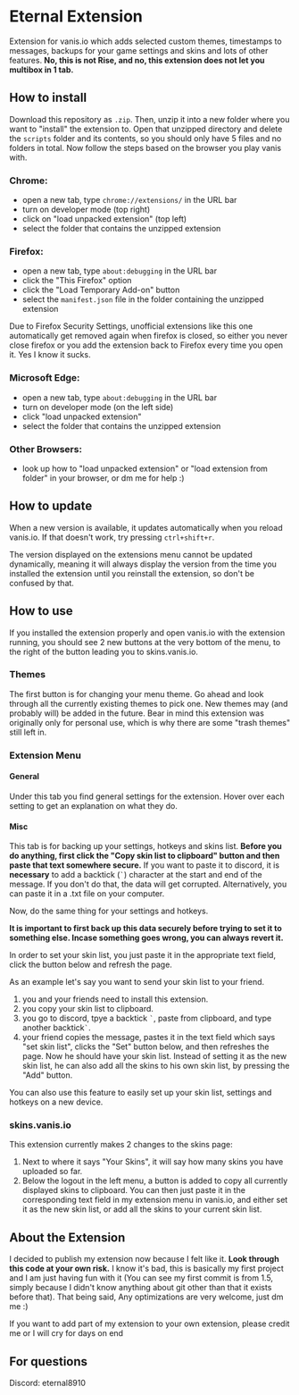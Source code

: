 # Eternal Extension

Extension for vanis.io which adds selected custom themes, timestamps to messages, backups for your game settings and skins and lots of other features.
**No, this is not Rise, and no, this extension does not let you multibox in 1 tab.**


## How to install
Download this repository as `.zip`. Then, unzip it into a new folder where you want to "install" the extension to. Open that unzipped directory and delete the `scripts` folder and its contents, so you should only have 5 files and no folders in total. Now follow the steps based on the browser you play vanis with.

### Chrome:
- open a new tab, type `chrome://extensions/` in the URL bar
- turn on developer mode (top right)
- click on "load unpacked extension" (top left)
- select the folder that contains the unzipped extension

### Firefox:
- open a new tab, type `about:debugging` in the URL bar
- click the "This Firefox" option
- click the "Load Temporary Add-on" button
- select the `manifest.json` file in the folder containing the unzipped extension

Due to Firefox Security Settings, unofficial extensions like this one automatically get removed again when firefox is closed, so either you never close firefox or you add the extension back to Firefox every time you open it. Yes I know it sucks.

### Microsoft Edge:
- open a new tab, type `about:debugging` in the URL bar
- turn on developer mode (on the left side)
- click "load unpacked extension"
- select the folder that contains the unzipped extension

### Other Browsers:
- look up how to "load unpacked extension" or "load extension from folder" in your browser, or dm me for help :)

## How to update
When a new version is available, it updates automatically when you reload vanis.io. If that doesn't work, try pressing `ctrl+shift+r`.

The version displayed on the extensions menu cannot be updated dynamically, meaning it will always display the version from the time you installed the extension until you reinstall the extension, so don't be confused by that.


## How to use
If you installed the extension properly and open vanis.io with the extension running, you should see 2 new buttons at the very bottom of the menu, to the right of the button leading you to skins.vanis.io. 

### Themes
The first button is for changing your menu theme. Go ahead and look through all the currently existing themes to pick one. New themes may (and probably will) be added in the future. Bear in mind this extension was originally only for personal use, which is why there are some "trash themes" still left in.

### Extension Menu

#### General
Under this tab you find general settings for the extension. Hover over each setting to get an explanation on what they do.

#### Misc
This tab is for backing up your settings, hotkeys and skins list. **Before you do anything, first click the "Copy skin list to clipboard" button and then paste that text somewhere secure.** If you want to paste it to discord, it is **necessary** to add a backtick (`` ` ``) character at the start and end of the message. If you don't do that, the data will get corrupted. Alternatively, you can paste it in a .txt file on your computer.

Now, do the same thing for your settings and hotkeys.

**It is important to first back up this data securely before trying to set it to something else. Incase something goes wrong, you can always revert it.**

In order to set your skin list, you just paste it in the appropriate text field, click the button below and refresh the page. 

As an example let's say you want to send your skin list to your friend. 
1. you and your friends need to install this extension.
2. you copy your skin list to clipboard.
3. you go to discord, tpye a backtick `` ` ``, paste from clipboard, and type another backtick`` ` ``.
4. your friend copies the message, pastes it in the text field which says "set skin list", clicks the "Set" button below, and then refreshes the page. Now he should have your skin list. Instead of setting it as the new skin list, he can also add all the skins to his own skin list, by pressing the "Add" button.

You can also use this feature to easily set up your skin list, settings and hotkeys on a new device.


### skins.vanis.io
This extension currently makes 2 changes to the skins page:
1. Next to where it says "Your Skins", it will say how many skins you have uploaded so far.
2. Below the logout in the left menu, a button is added to copy all currently displayed skins to clipboard. You can then just paste it in the corresponding text field in my extension menu in vanis.io, and either set it as the new skin list, or add all the skins to your current skin list.


## About the Extension
I decided to publish my extension now because I felt like it. **Look through this code at your own risk.** I know it's bad, this is basically my first project and I am just having fun with it (You can see my first commit is from 1.5, simply because I didn't know anything about git other than that it exists before that). That being said, Any optimizations are very welcome, just dm me :)

If you want to add part of my extension to your own extension, please credit me or I will cry for days on end

## For questions
Discord: eternal8910
